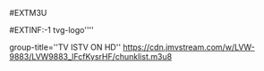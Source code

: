 #EXTM3U 

#EXTINF:-1 tvg-logo''''

group-title=''TV ISTV ON HD''
https://cdn.jmvstream.com/w/LVW-9883/LVW9883_lFcfKysrHF/chunklist.m3u8
